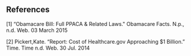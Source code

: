 ## References

<a name="ref1">[1]</a> “Obamacare Bill: Full PPACA & Related Laws." Obamacare Facts. N.p., n.d. Web. 03 March 2015

<a name="ref2">[2]</a> Pickert,Kate.  “Report: Cost of Healthcare.gov Approaching $1 Billion.” Time.  Time n.d. Web. 30 Jul. 2014
